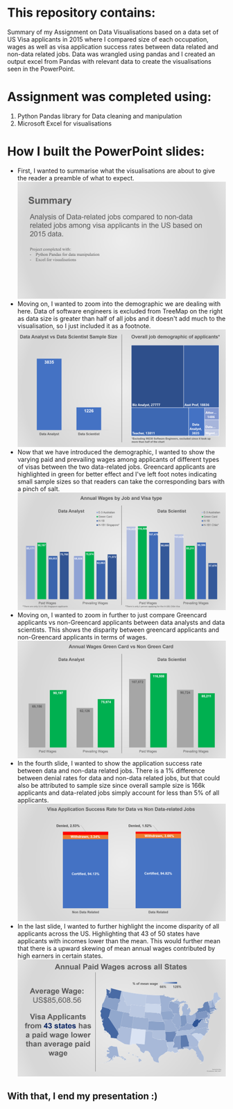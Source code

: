# This repository contains:
Summary of my Assignment on Data Visualisations based on a data set of US Visa applicants in 2015 where I compared size of each occupation, wages as well as visa application success rates between data related and non-data related jobs.
Data was wrangled using pandas and I created an output excel from Pandas with relevant data to create the visualisations seen in the PowerPoint.

# Assignment was completed using:
1. Python Pandas library for Data cleaning and manipulation
2. Microsoft Excel for visualisations

# How I built the PowerPoint slides:
* First, I wanted to summarise what the visualisations are about to give the reader a preamble of what to expect.
![Summary Slide](/assets/Summary.PNG)
* Moving on, I wanted to zoom into the demographic we are dealing with here. Data of software engineers is excluded from TreeMap on the right as data size is greater than half of all jobs and it doesn't add much to the visualisation, so I just included it as a footnote.
![First_slide](/assets/first_slide.PNG)
* Now that we have introduced the demographic, I wanted to show the varying paid and prevailing wages among applicants of different types of visas between the two data-related jobs. Greencard applicants are highlighted in green for better effect and I've left foot notes indicating small sample sizes so that readers can take the corresponding bars with a pinch of salt.
![Second_slide](/assets/second_slide.PNG)
* Moving on, I wanted to zoom in further to just compare Greencard applicants vs non-Greencard applicants between data analysts and data scientists. This shows the disparity between greencard applicants and non-Greencard applicants in terms of wages. 
![Third_slide](/assets/third_slide.PNG)
* In the fourth slide, I wanted to show the application success rate between data and non-data related jobs. There is a 1% difference between denial rates for data and non-data related jobs, but that could also be attributed to sample size since overall sample size is 166k applicants and data-related jobs simply account for less than 5% of all applicants.
![Fourth_slide](/assets/fourth_slide.PNG)
* In the last slide, I wanted to further highlight the income disparity of all applicants across the US. Highlighting that 43 of 50 states have applicants with incomes lower than the mean. This would further mean that there is a upward skewing of mean annual wages contributed by high earners in certain states.
![Fifth_slide](/assets/fifth_slide.PNG)

## With that, I end my presentation :)
